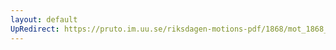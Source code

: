 ```yaml
---
layout: default
UpRedirect: https://pruto.im.uu.se/riksdagen-motions-pdf/1868/mot_1868__fk__5/mot_1868__fk__5-001.pdf
---
```

